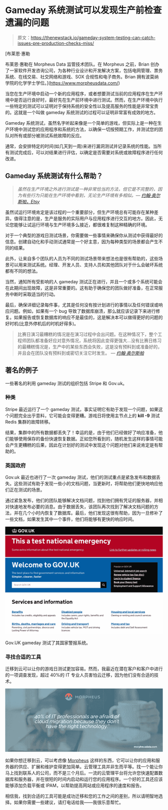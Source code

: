 # Gameday 系统测试可以发现生产前检查遗漏的问题

> 原文：<https://thenewstack.io/gameday-system-testing-can-catch-issues-pre-production-checks-miss/>

[](https://www.morpheusdata.com/)

 [布莱恩·惠勒

布莱恩·惠勒在 Morpheus Data 监管技术团队。在 Morpheus 之前，Brian 创办了一家软件开发咨询公司，为各种行业设计和开发解决方案，包括电网管理、票务系统、在线交易、社交网络和游戏、SOX 合规性和电子商务。Brian 拥有波莫纳学院的化学学士学位。](https://www.morpheusdata.com/) [](https://www.morpheusdata.com/)

当您在生产环境中启动一个新的应用程序，或者想要测试当前的应用程序在生产环境中是否运行良好时，最好先在生产前环境中进行测试。然而，在生产环境中执行一些特定的测试可以证明对于保持系统的安全性以及提高服务的性能是非常宝贵的。这就是一个叫做 gameday 系统测试的过程可以证明非常富有成效的地方。

Gameday 系统测试，虽然名字听起来像是一个简单的游戏，但实际上是一种在生产环境中测试您的应用程序和系统的方法，以确保一切按预期工作，并测试您的团队对所有或部分被测试系统故障的反应。

通常，会安排特定的时间(如几天到一周)来进行漏洞测试并记录系统的性能。当所有测试完成后，可以对结果进行评估，以确定是否需要对系统或故障程序进行任何改进。

## Gameday 系统测试有什么帮助？

> *虽然在生产环境之外进行测试是一种非常恰当的方法，但它是不完整的，因为有些行为只能在生产环境中看到，无论生产环境有多相似。—* [*约翰·奥尔斯帕，Etsy*](http://queue.acm.org/detail.cfm?id=2353017)

虽然试运行环境肯定是该过程的一个重要部分，但生产环境总有可能存在某种差异。值得注意的是，生产是服务的实际用户与应用程序进行交互的地方。因此，无论您能够让试运行环境与生产环境多么接近，都很难复制这种精确的环境。

对于一个典型的游戏日测试场景，你需要做一些事情来确保你从测试中获得最好的信息。创建自动化和手动测试通常是一个好主意，因为每种类型的场景都会产生不同的结果。

此外，让来自多个团队的人员为不同的测试场景带来想法也是很有帮助的，这些场景可以用来测试系统。经理、开发人员、支持人员和其他团队对于什么会破坏系统都有不同的想法。

当然，通知所有受影响的人 gameday 测试正在进行，并且一个或多个系统可能会在此期间出现故障，这是非常重要的。这有助于确保您的团队做好准备，在正常服务中断时采取适当的行动。

最后，确保详细记录每件事，尤其是任何没有按计划进行的事情以及任何错误或响应问题。例如，如果有一个 bug 导致了数据库崩溃，那么就应该记录下来进行修复。如果报告或恢复数据库的响应不是最佳的，这是解决本可以做得更好的问题的好时机(比意外停机后的时机好得多)。

> 比赛日演习最糟糕的情况是在演习过程中会出问题。在这种情况下，整个工程师团队都准备好应对意外情况，系统将因此变得更强大…没有比赛日练习的最糟糕情况是，生产中的某些东西会失败，这是没有预料到或准备好的，并且会在团队没有预料到或密切关注它时发生。 *—* *[约翰·奥尔斯帕](http://queue.acm.org/detail.cfm?id=2353017)*

## 著名的例子

一些著名的利用 gameday 测试的组织包括 Stripe 和 Gov.uk。

### 种类

Stripe 最近运行了一个 gameday 测试，事实证明它有助于发现一个问题，如果这个问题完全出乎意料，它可能会变得更糟。游戏日将使用主节点上的 **kill -9** 测试 Redis 集群的故障转移。

结果，集群中的所有数据都丢失了！幸运的是，由于他们已经做好了响应准备，他们能够使用保存的备份快速恢复数据。正如您所看到的，随机发生这样的事情可能会产生更糟糕的后果，因此在计划好的测试中发现这个问题对他们来说肯定是有帮助的。

### 英国政府

Gov.uk 最近也进行了一次 gameday 测试，他们的测试重点是紧急发布和数据丢失。这些测试有助于发现一些小的文档问题，当更新时，将帮助他们更快地响应他们正在测试的场景。

通过紧急发布，他们的团队能够解决文档问题，找到他们拥有凭证的服务器，并相对快速地发布必要的消息。由于数据丢失，该团队再次找到了解决文档问题的方法，并在几个小时内恢复了数据库。最后，他们发现这很有帮助，因为一旦修补了一些文档，如果发生其中一个事件，他们将能够有更快的响应时间。

[![Gov.UK gameday tested its national alerting system.](img/d3f624c04969c9fa7539bf22dd2970bd.png)](https://gdstechnology.blog.gov.uk/2015/02/06/running-a-game-day-for-gov-uk/)

Gov.UK gameday 测试了其国家警报系统。

### 寻找合适的工具

迁移到云可以让你的游戏日测试更加容易。然而，我最近在潜在客户和客户中进行的一项调查发现，超过 40%的 IT 专业人员害怕云迁移，因为他们没有合适的技术。

[![cloud-migration-tech](img/e141beacd0fa1ff660493098d56419a2.png)](https://www.morpheusdata.com/)

如果你想迁移到云，可以考虑像 [Morpheus](https://www.morpheusdata.com/) 这样的东西，它可以让你的应用和服务器的供应、扩展和维护变得更加简单。云管理工具并非生而平等。找一个能让你马上找到联系人的公司，而不是三个月后。一流的云管理平台将允许您快速配置数据库和服务器，并在很短的时间内启动和运行您的应用程序。一个好的工具还应该能够添加负载平衡或 IPAM，以帮助提高网站或应用程序的速度和报告。

相信我，找到合适的工具可能是成功迁移和您的工作之间的差别，所以请明智地选择。如果你需要一些建议，请打电话给我——我很乐意帮忙。

<svg xmlns:xlink="http://www.w3.org/1999/xlink" viewBox="0 0 68 31" version="1.1"><title>Group</title> <desc>Created with Sketch.</desc></svg>